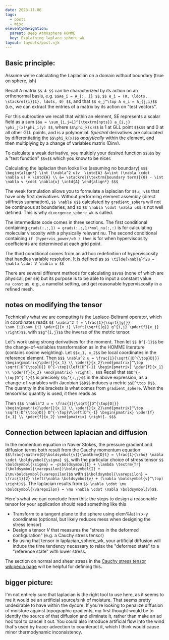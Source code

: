 ```yaml
---
date: 2023-11-06
tags:
  - posts
  - misc
eleventyNavigation:
  parent: Deep Atmosphere HOMME
  key: Explaining laplace_sphere_wk
layout: layouts/post.njk
---
```


## Basic principle:

Assume we're calculating the Laplacian on a domain without boundary (true on sphere, ish)

Recall A matrix `$$ A $$` can be characterized by its action on an orthonormal basis, e.g. `$$Ae_i = A_{:, i} $$`, `$$ e_i = (0, \ldots, \stackrel{i}{1}, ldots, 0) $$`,
and that `$$ e_j^\top A e_i = A_{j,i}$$` (i.e., we can extract the entries of a matrix by its action on "test vectors".

For this subroutine we recall that within an element, SE represents a scalar field as a sum `$$u = \sum_{i,j=1}^{\textrm{npts}} a_{i,j} \phi_j(x)\phi_i(y) $$`,
where `$$\phi_k(x)$$` is 1 at GLL point `$$k$$` and 0 at all other GLL points, and is a polynomial. _Spectral_ derivatives are calculated by differentiating the 
`$$\phi_k(x)$$` _analytically_ within the element, and then multiplying by a change of variables matrix (Dinv).

To calculate a weak derivative, you multiply your desired function `$$u$$` by a "test function" `$$v$$` which you know to be nicer.

Calculating the laplacian then looks like (assuming no boundary) 
`$$$
\begin{align*}
   \int (\nabla^2 u)v  \intd{A} &=\int (\nabla \cdot \nabla u) v \intd{A} \\
    &= \stackrel{\textrm{boundary term}}{0} - \int \nabla v \cdot \nabla{u} \intd{A}
\end{align*}
$$$`

The weak formulation allows you to formulate a laplacian for `$$u, v$$` that have only first derivatives. Without performing element assembly (direct stiffness summation),
`$$ \nabla u$$` calculated by `gradient_sphere` will not be continuous at boundaries, and so `$$ \nabla \cdot \nabla u$$` is not well defined.
This is why `divergence_sphere_wk` is called. 

The intermediate code comes in three sections.
The first conditional containing `grads(:,:,1) = grads(:,:,1)*mol_nu(:,:)` is for calculating molecular viscosity with a physically relevant nu.
The second conditional containing `if (hypervis_power/=0 ) then` is for when hyperviscosity coefficients are determined at each grid point.


The third conditional comes from an ad hoc redefinition of hyperviscosity that handles variable resolution. It is defined as
`$$
\tilde{\nabla}^2u = \nabla \cdot V \nabla u
$$`

There are several different methods for calculating `$$V$$` (none of which are physical, per se) but its purpose is to be able to input a constant value `nu_const` as, e.g., a namelist setting, and get reasonable hyperviscosity in a refined mesh.
 
## notes on modifying the tensor

Technically what we are computing is the Laplace-Beltrami operator, which in coordinates reads `$$ \nabla^2 f = \frac{1}{\sqrt{|g|}} \sum_{i}\sum_{j} \pder{}{x_i} \left(\sqrt{|g|} g^{i,j} \pder{f}{x_j} \right)$$`, with `$$g^{i,j}$$` the inverse of the metric tensor. 

Let's work using strong derivatives for the moment. Then let `$$ D^{-1}$$` be the change-of-variables transformation as in the HOMME literature (contains cosine weighting). Let `$$x_1, x_2$$` be local
coordinates in the reference element.
Then `$$$ \nabla^2 u = \frac{1}{\sqrt{|D^{\top}D|}} \begin{pmatrix}\pder{}{x_1} \\ \pder{}{x_2}\end{pmatrix}^\top  \sqrt{|D^{\top}D|} D^{-\top}\left[D^{-1} \begin{pmatrix} \pder{f}{x_1} \\ \pder{f}{x_2} \end{pmatrix} \right]. $$$` 
Recall that `$$D^{-\top}D^{-1}$$` is precisely `$$g^{i,j}$$` in the above expression, as a change-of-variables with Jacobian `$$D$$` induces a metric `$$D^\top D$$`. The quantity in the brackets is what comes from `gradient_sphere`. When the tensorVisc quantity is used, it then reads as

Then `$$$ \nabla^2 u = \frac{1}{\sqrt{|D^{\top}D|}} \begin{pmatrix}\pder{}{x_1} \\ \pder{}{x_2}\end{pmatrix}^\top  \sqrt{|D^{\top}D|} D^{-\top}V\left[D^{-1} \begin{pmatrix} \pder{f}{x_1} \\ \pder{f}{x_2} \end{pmatrix} \right]. $$$` 


## Connection between laplacian and diffusion
In the momentum equation in Navier Stokes, the pressure gradient and diffusion terms both result from the Cauchy momentum equation `$$\frac{\mathrm{D}\boldsymbol{v}}{\mathrm{D}t} = \frac{1}{\rho} \nabla \cdot \boldsymbol{\sigma} $$`, with the particular choice of stress tensor `$$ \boldsymbol{\sigma} = -p\boldsymbol{I} + \lambda \textrm{Tr}(\boldsymbol{\varepsilon})\boldsymbol{I} + 2\mu\boldsymbol{\varepsilon}$$` with `$$\boldsymbol{\varepsilon} = \frac{1}{2} \left(\nabla \boldsymbol{v} + (\nabla \boldsymbol{v}^\top) \right)$$`. The laplacian results from `$$ \nabla \cdot \mu \boldsymbol{\varepsilon} = \mu \nabla \cdot \nabla \boldsymbol{v}$$`. 

Here's what we can conclude from this: the steps to design a reasonable tensor for your application should read something like this
* Transform to a tangent plane to the sphere using elem%lat in x-y coordinates (optional, but likely reduces mess when designing the stress tensor)
* Design a tensor $V$ that measures the "stress in the deformed configuration" (e.g. a Cauchy stress tensor)
* By using that tensor in laplacian_sphere_wk, your artificial diffusion will induce the time tendency necessary to relax the "deformed state" to a "reference state" with lower stress.


The section on normal and shear stress in the [Cauchy stress tensor wikipedia page](https://en.wikipedia.org/wiki/Cauchy_stress_tensor#Normal_and_shear_stresses) will be helpful for defining this. 

## bigger picture:

I'm not entirely sure that laplacian is the right tool to use here, as it seems to me it would be an artificial source/sink of moisture. That seems pretty undesirable to have within the dycore.
 If you're looking to penalize diffusion of moisture against topographic gradients, my first thought would be to identify the source of that diffusion and eliminate it, rather than make an ad hoc 
tool to cancel it out. You could also introduce artificial flow into the wind that's used by tracer advection to counteract it, which I think would cause minor thermodynamic inconsistency.







